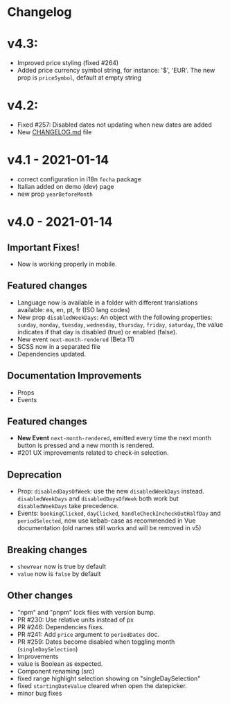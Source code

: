 # Changelog

# v4.3:

- Improved price styling (fixed #264)
- Added price currency symbol string, for instance: '$', 'EUR'. The new prop is `priceSymbol`, default at empty string

# v4.2:

- Fixed #257: Disabled dates not updating when new dates are added
- New [CHANGELOG.md](CHANGELOG.md) file

# v4.1 - 2021-01-14

- correct configuration in i18n `fecha` package
- Italian added on demo (dev) page
- new prop `yearBeforeMonth`

# v4.0 - 2021-01-14

## Important Fixes!

- Now is working properly in mobile.

## Featured changes

- Language now is available in a folder with different translations available: es, en, pt, fr (ISO lang codes)
- New prop `disabledWeekDays`: An object with the following properties: `sunday`, `monday`, `tuesday`, `wednesday`, `thursday`, `friday`, `saturday`, the value indicates if that day is disabled (true) or enabled (false).
- New event `next-month-rendered` (Beta 11)
- SCSS now in a separated file
- Dependencies updated.

## Documentation Improvements

- Props
- Events

## Featured changes

- **New Event** `next-month-rendered`, emitted every time the next month button is pressed and a new month is rendered.
- #201 UX improvements related to check-in selection.

## Deprecation

- Prop: `disabledDaysOfWeek`: use the new `disabledWeekDays` instead. `disabledWeekDays` and `disabledDaysOfWeek` both work but `disabledWeekDays` take precedence.
- Events: `bookingClicked`, `dayClicked`, `handleCheckIncheckOutHalfDay` and `periodSelected`, now use kebab-case as recommended in Vue documentation (old names still works and will be removed in v5)

## Breaking changes

- `showYear` now is true by default
- `value` now is `false` by default

## Other changes

- "npm" and "pnpm" lock files with version bump.
- PR #230: Use relative units instead of px
- PR #246: Dependencies fixes.
- PR #241: Add `price` argument to `periodDates` doc.
- PR #259: Dates become disabled when toggling month (`singleDaySelection`)
- Improvements
- value is Boolean as expected.
- Component renaming (src)
- fixed range highlight selection showing on "singleDaySelection"
- fixed `startingDateValue` cleared when open the datepicker.
- minor bug fixes
